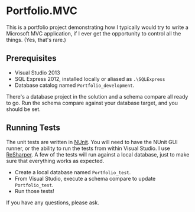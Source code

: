 # Portfolio.MVC

This is a portfolio project demonstrating how I typically would try to write a Microsoft MVC application, if
I ever get the opportunity to control all the things. (Yes, that's rare.)

## Prerequisites

* Visual Studio 2013
* SQL Express 2012, installed locally or aliased as `.\SQLExpress`
* Database catalog named `Portfolio_development`.

There's a database project in the solution and a schema compare all ready to go. Run the schema compare against
your database target, and you should be set.

## Running Tests

The unit tests are written in [NUnit](http://nunit.org/). You will need to have the NUnit GUI runner, or 
the ability to run the tests from within Visual Studio. I use [ReSharper](http://www.jetbrains.com/resharper/). 
A few of the tests will run against a local database, just to make sure that everything works as expected.

* Create a local database named `Portfolio_test`.
* From Visual Studio, execute a schema compare to update `Portfolio_test`.
* Run those tests!

If you have any questions, please ask.
